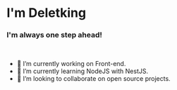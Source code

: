 # I'm Deletking
### I'm always one step ahead!


<br />
  
- 🔭 I’m currently working on Front-end.
- 🌱 I’m currently learning NodeJS with NestJS.
- 👯 I’m looking to collaborate on open source projects.
